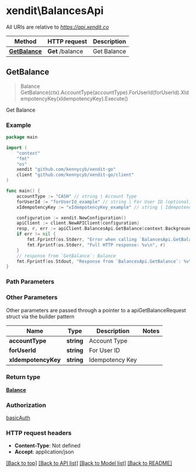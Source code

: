 # xendit\BalancesApi

All URIs are relative to *https://api.xendit.co*

Method | HTTP request | Description
------------- | ------------- | -------------
[**GetBalance**](BalancesApi.md#GetBalance) | **Get** /balance | Get Balance



## GetBalance

> Balance GetBalance(ctx).AccountType(accountType).ForUserId(forUserId).XIdempotencyKey(xIdempotencyKey).Execute()

Get Balance



### Example

```go
package main

import (
    "context"
    "fmt"
    "os"
    xendit "github.com/kennycyb/xendit-go"
    client "github.com/kennycyb/xendit-go/client"
)

func main() {
    accountType := "CASH" // string | Account Type
    forUserId := "forUserId_example" // string | For User ID (optional)
    xIdempotencyKey := "xIdempotencyKey_example" // string | Idempotency Key (optional)

    configuration := xendit.NewConfiguration()
    apiClient := client.NewAPIClient(configuration)
    resp, r, err := apiClient.BalancesApi.GetBalance(context.Background()).AccountType(accountType).ForUserId(forUserId).XIdempotencyKey(xIdempotencyKey).Execute()
    if err != nil {
        fmt.Fprintf(os.Stderr, "Error when calling `BalancesApi.GetBalance``: %v\n", err)
        fmt.Fprintf(os.Stderr, "Full HTTP response: %v\n", r)
    }
    // response from `GetBalance`: Balance
    fmt.Fprintf(os.Stdout, "Response from `BalancesApi.GetBalance`: %v\n", resp)
}
```

### Path Parameters



### Other Parameters

Other parameters are passed through a pointer to a apiGetBalanceRequest struct via the builder pattern


Name | Type | Description  | Notes
------------- | ------------- | ------------- | -------------
 **accountType** | **string** | Account Type | 
 **forUserId** | **string** | For User ID | 
 **xIdempotencyKey** | **string** | Idempotency Key | 

### Return type

[**Balance**](Balance.md)

### Authorization

[basicAuth](../README.md#basicAuth)

### HTTP request headers

- **Content-Type**: Not defined
- **Accept**: application/json

[[Back to top]](#) [[Back to API list]](../README.md#documentation-for-api-endpoints)
[[Back to Model list]](../README.md#documentation-for-models)
[[Back to README]](../README.md)

